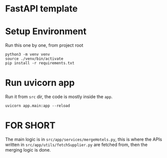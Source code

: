 # FastAPI template

# Setup Environment
Run this one by one, from project root
```
python3 -m venv venv
source ./venv/bin/activate
pip install -r requirements.txt
```

# Run uvicorn app
Run it from `src` dir, the code is mostly inside the `app`.
```
uvicorn app.main:app --reload
```

# FOR SHORT
The main logic is in `src/app/services/mergeHotels.py`, this is where the APIs written in `src/app/utils/fetchSupplier.py` are fetched from, then the merging logic is done.